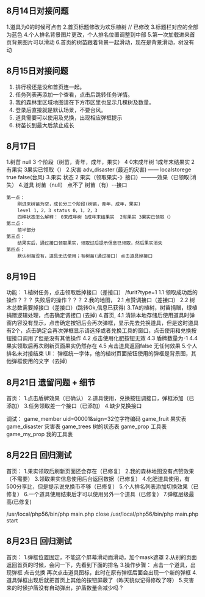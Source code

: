 ## 8月14日对接问题

1.道具为0的时候可点击
2.首页标题修改为欢乐植树  // 已修改
3.标题栏对应的全部为蓝色
4.个人排名背景图片更改，个人排名位置调整到中部
5.第一次加载进来首页背景图片可以滑动
6.首页的树苗跟着背景一起滑动，现在是背景滑动，树没有动

## 8月15日对接问题
1. 排行榜还是没和首页连一起。 
2. 任务列表再添加一个查看，点击后跳转任务详情。
3. 我的森林里区域地图请在下方市区里也显示几棵树及数量。 
4. 登录后直接就是默认场景，不要台风。
5. 道具需要可以使用及兑换，出现相应弹框提示
6. 树苗长到最大后禁止成长


## 8月17日
1.树苗
     null 3 个阶段（树苗，青年，成年，果实） 4 0末成年树 1成年末结果实  2有果实 3果实已领取（）
2.灾害
    adv_disaster (最近的灾害) —— localstorege true false(台风)
3.果实
    状态 2 果实（领取果实-》接口）———效果（已领取|消失）
4.道具
    树苗（null） 点不了 树苗（有）--接口

    第一点：
    	刚进来树苗为空，成长分三个阶段(树苗，青年，成年，果实)
    	level 1，2，3 status 0，1，2，3
    	四种状态怎么解释： 0末成年树 1成年末结果实  2有果实 3果实已领取（）
    第二点：
    	前半部分 
    第三点：
    	结果实后，通过接口领取果实，领取过后提示信息已领取，然后果实消失
    第四点：
    	默认树苗没有，道具无法使用；有树苗(通过接口) 点击道具掉接口


## 8月19日
功能：
    1.植树任务，点击领取后掉接口（差接口） /furit?type=1 
      1.1 领取成功后的操作？？？ 失败后的操作？？？
    2.我的地图，
        2.1 点赞调接口（差接口）
        2.2 树木总数需要掉接口（差接口）(跳转Ok,信息已获得)
    3.TA的植树，树苗捐赠，绿植捐赠逻辑处理，点击确定调接口 (去掉)
    4.首页,
        4.1 清除本地存储后使用道具时弹窗内容没有显示，点击确定按钮后会再次弹框，显示先去兑换道具，但是这时道具有2个，点击确定会再次弹框显示请选择或者兑换工具的窗口，点击使用和兑换按钮接口调用了但是没有其他操作
        4.2 点击使用化肥按钮无效
        4.3 盾牌数量为-1
        4.4 果实领取后再次刷新页面果实仍然存在
        4.5 点击道具返回false 无任何效果
    5.个人排名未对接结束
UI：
    弹框统一字体，他的植树页面按钮使用的弹框是背景图，其他弹框使用的文字（去掉）


## 8月21日 遗留问题 + 细节
首页：
    1.点击盾牌效果（已确认）
    2.道具使用，兑换按钮调接口，弹框添加（已添加）
    3.任务领取差一个接口（已添加）
    4.缺少兑换接口

调试：
    game_member uid=00001&sign=32位字符编码
    game_fruit 果实表
    game_disaster 灾害表
    game_trees 树的状态表
    game_prop 工具表
    game_my_prop 我的工具表

## 8月22日 回归测试
首页： 
    1.果实领取后刷新页面还会存在（已修复）
    2.我的森林地图没有点赞效果（不需要）
    3.领取果实信息使用后台返回数据（已修复）
    4.化肥道具使用，有500分享比，但是提示说兑换币不够（已修复）
    5.个人排名列表添加切换效果（已修复）
    6.一个道具使用结束后才可以使用另外一个道具（已修复）
    7.弹框层级最高(已修复)

<!-- 服务启动命令 -->
/usr/local/php56/bin/php main.php close
/usr/local/php56/bin/php main.php start


## 8月23日 回归测试
首页：
    1.弹框位置固定，不能这个屏幕滑动而滑动，加个mask遮罩
    2.从别的页面返回首页的时候，会闪一下，先看到下面的排名
    3.操作步骤：
        点击一个道具，出现弹框
        点击兑换
        再次点击道具图标，此时在原有弹框后面会出现一个新的弹框
    4.道具弹框出现后就把首页上其他的按钮屏蔽了（昨天貌似记得修改了呀）
    5.灾害来的时候护盾没有自动弹出，护盾数量会减少吗？
    
